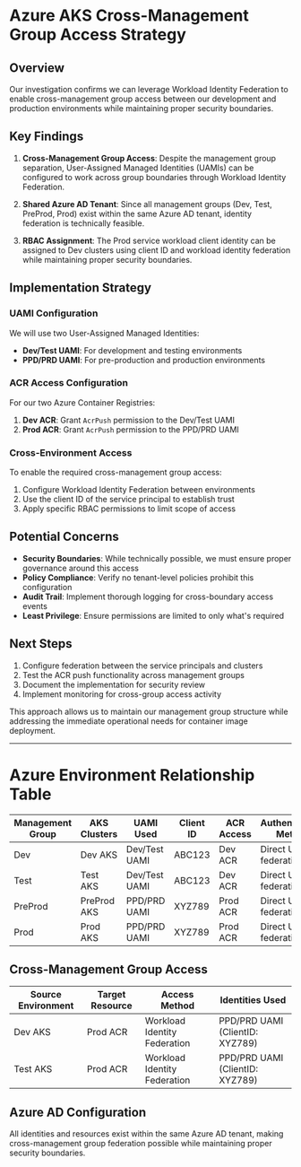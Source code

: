 # Azure AKS Cross-Management Group Access Strategy

## Overview

Our investigation confirms we can leverage Workload Identity Federation to enable cross-management group access between our development and production environments while maintaining proper security boundaries.

## Key Findings

1. **Cross-Management Group Access**: Despite the management group separation, User-Assigned Managed Identities (UAMIs) can be configured to work across group boundaries through Workload Identity Federation.

2. **Shared Azure AD Tenant**: Since all management groups (Dev, Test, PreProd, Prod) exist within the same Azure AD tenant, identity federation is technically feasible.

3. **RBAC Assignment**: The Prod service workload client identity can be assigned to Dev clusters using client ID and workload identity federation while maintaining proper security boundaries.

## Implementation Strategy

### UAMI Configuration

We will use two User-Assigned Managed Identities:
- **Dev/Test UAMI**: For development and testing environments
- **PPD/PRD UAMI**: For pre-production and production environments

### ACR Access Configuration

For our two Azure Container Registries:
1. **Dev ACR**: Grant `AcrPush` permission to the Dev/Test UAMI
2. **Prod ACR**: Grant `AcrPush` permission to the PPD/PRD UAMI

### Cross-Environment Access

To enable the required cross-management group access:

1. Configure Workload Identity Federation between environments
2. Use the client ID of the service principal to establish trust
3. Apply specific RBAC permissions to limit scope of access

## Potential Concerns

- **Security Boundaries**: While technically possible, we must ensure proper governance around this access
- **Policy Compliance**: Verify no tenant-level policies prohibit this configuration
- **Audit Trail**: Implement thorough logging for cross-boundary access events
- **Least Privilege**: Ensure permissions are limited to only what's required

## Next Steps

1. Configure federation between the service principals and clusters
2. Test the ACR push functionality across management groups
3. Document the implementation for security review
4. Implement monitoring for cross-group access activity

This approach allows us to maintain our management group structure while addressing the immediate operational needs for container image deployment.

---

# Azure Environment Relationship Table

| Management Group | AKS Clusters | UAMI Used | Client ID | ACR Access | Authentication Method |
|------------------|--------------|-----------|-----------|------------|----------------------|
| Dev | Dev AKS | Dev/Test UAMI | ABC123 | Dev ACR | Direct UAMI federation |
| Test | Test AKS | Dev/Test UAMI | ABC123 | Dev ACR | Direct UAMI federation |
| PreProd | PreProd AKS | PPD/PRD UAMI | XYZ789 | Prod ACR | Direct UAMI federation |
| Prod | Prod AKS | PPD/PRD UAMI | XYZ789 | Prod ACR | Direct UAMI federation |

## Cross-Management Group Access

| Source Environment | Target Resource | Access Method | Identities Used |
|-------------------|-----------------|---------------|----------------|
| Dev AKS | Prod ACR | Workload Identity Federation | PPD/PRD UAMI (ClientID: XYZ789) |
| Test AKS | Prod ACR | Workload Identity Federation | PPD/PRD UAMI (ClientID: XYZ789) |

## Azure AD Configuration

All identities and resources exist within the same Azure AD tenant, making cross-management group federation possible while maintaining proper security boundaries.